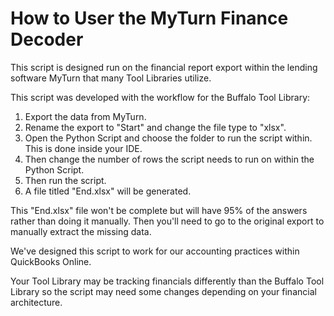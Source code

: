 # How to User the MyTurn Finance Decoder

This script is designed run on the financial report export within the lending software MyTurn that many Tool Libraries utilize.

This script was developed with the workflow for the Buffalo Tool Library:
1. Export the data from MyTurn.
2. Rename the export to "Start" and change the file type to "xlsx".
3. Open the Python Script and choose the folder to run the script within. This is done inside your IDE.
4. Then change the number of rows the script needs to run on within the Python Script.
5. Then run the script.
6. A file titled "End.xlsx" will be generated.

This "End.xlsx" file won't be complete but will have 95% of the answers rather than doing it manually. Then you'll need to go to the original export to manually extract the missing data.

We've designed this script to work for our accounting practices within QuickBooks Online.

Your Tool Library may be tracking financials differently than the Buffalo Tool Library so the script may need some changes depending on your financial architecture.
